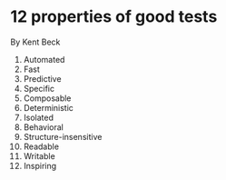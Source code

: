 # 12 properties of good tests

By Kent Beck

1. Automated
2. Fast
3. Predictive
4. Specific
5. Composable
6. Deterministic
7. Isolated
8. Behavioral
9. Structure-insensitive
10. Readable
11. Writable
12. Inspiring
